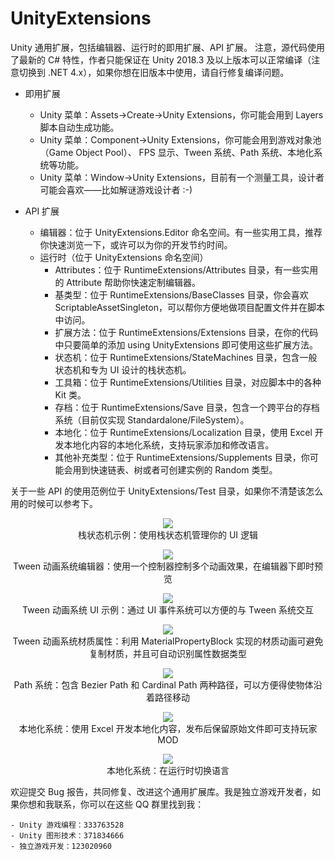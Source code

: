 # UnityExtensions
Unity 通用扩展，包括编辑器、运行时的即用扩展、API 扩展。
注意，源代码使用了最新的 C# 特性，作者只能保证在 Unity 2018.3 及以上版本可以正常编译（注意切换到 .NET 4.x），如果你想在旧版本中使用，请自行修复编译问题。

- 即用扩展
   - Unity 菜单：Assets->Create->Unity Extensions，你可能会用到 Layers 脚本自动生成功能。
   - Unity 菜单：Component->Unity Extensions，你可能会用到游戏对象池（Game Object Pool）、 FPS 显示、Tween 系统、Path 系统、本地化系统等功能。
   - Unity 菜单：Window->Unity Extensions，目前有一个测量工具，设计者可能会喜欢——比如解谜游戏设计者 :-)
   
- API 扩展
   - 编辑器：位于 UnityExtensions.Editor 命名空间。有一些实用工具，推荐你快速浏览一下，或许可以为你的开发节约时间。
   - 运行时（位于 UnityExtensions 命名空间）
      - Attributes：位于 RuntimeExtensions/Attributes 目录，有一些实用的 Attribute 帮助你快速定制编辑器。
      - 基类型：位于 RuntimeExtensions/BaseClasses 目录，你会喜欢 ScriptableAssetSingleton，可以帮你方便地做项目配置文件并在脚本中访问。
      - 扩展方法：位于 RuntimeExtensions/Extensions 目录，在你的代码中只要简单的添加 using UnityExtensions 即可使用这些扩展方法。
      - 状态机：位于 RuntimeExtensions/StateMachines 目录，包含一般状态机和专为 UI 设计的栈状态机。
      - 工具箱：位于 RuntimeExtensions/Utilities 目录，对应脚本中的各种 Kit 类。
      - 存档：位于 RuntimeExtensions/Save 目录，包含一个跨平台的存档系统（目前仅实现 Standardalone/FileSystem）。
      - 本地化：位于 RuntimeExtensions/Localization 目录，使用 Excel 开发本地化内容的本地化系统，支持玩家添加和修改语言。
      - 其他补充类型：位于 RuntimeExtensions/Supplements 目录，你可能会用到快速链表、树或者可创建实例的 Random 类型。
      
关于一些 API 的使用范例位于 UnityExtensions/Test 目录，如果你不清楚该怎么用的时候可以参考下。


<p align="center">
  <img src="https://github.com/yuyang9119/UnityExtensions/blob/master/Documents/StackStateMachine.gif"><br>
   栈状态机示例：使用栈状态机管理你的 UI 逻辑
</p>


<p align="center">
  <img src="https://github.com/yuyang9119/UnityExtensions/blob/master/Documents/Tween.gif"><br>
   Tween 动画系统编辑器：使用一个控制器控制多个动画效果，在编辑器下即时预览
</p>


<p align="center">
  <img src="https://github.com/yuyang9119/UnityExtensions/blob/master/Documents/Tween2.gif"><br>
   Tween 动画系统 UI 示例：通过 UI 事件系统可以方便的与 Tween 系统交互
</p>


<p align="center">
  <img src="https://github.com/yuyang9119/UnityExtensions/blob/master/Documents/TweenMaterialProperty.png"><br>
   Tween 动画系统材质属性：利用 MaterialPropertyBlock 实现的材质动画可避免复制材质，并且可自动识别属性数据类型
</p>


<p align="center">
  <img src="https://github.com/yuyang9119/UnityExtensions/blob/master/Documents/Path.gif"><br>
   Path 系统：包含 Bezier Path 和 Cardinal Path 两种路径，可以方便得使物体沿着路径移动
</p>

<p align="center">
  <img src="https://github.com/yuyang9119/UnityExtensions/blob/master/Documents/LocalizationExcel.png"><br>
   本地化系统：使用 Excel 开发本地化内容，发布后保留原始文件即可支持玩家 MOD
</p>

<p align="center">
  <img src="https://github.com/yuyang9119/UnityExtensions/blob/master/Documents/Localization.png"><br>
   本地化系统：在运行时切换语言
</p>


欢迎提交 Bug 报告，共同修复、改进这个通用扩展库。我是独立游戏开发者，如果你想和我联系，你可以在这些 QQ 群里找到我：

    - Unity 游戏编程：333763528
    - Unity 图形技术：371834666
    - 独立游戏开发：123020960
